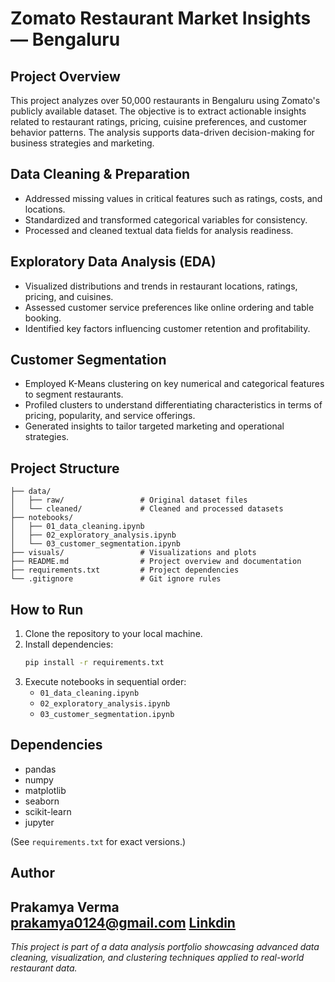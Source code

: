 # Zomato Restaurant Market Insights — Bengaluru

## Project Overview
This project analyzes over 50,000 restaurants in Bengaluru using Zomato's publicly available dataset. The objective is to extract actionable insights related to restaurant ratings, pricing, cuisine preferences, and customer behavior patterns. The analysis supports data-driven decision-making for business strategies and marketing.

## Data Cleaning & Preparation
- Addressed missing values in critical features such as ratings, costs, and locations.
- Standardized and transformed categorical variables for consistency.
- Processed and cleaned textual data fields for analysis readiness.

## Exploratory Data Analysis (EDA)
- Visualized distributions and trends in restaurant locations, ratings, pricing, and cuisines.
- Assessed customer service preferences like online ordering and table booking.
- Identified key factors influencing customer retention and profitability.

## Customer Segmentation
- Employed K-Means clustering on key numerical and categorical features to segment restaurants.
- Profiled clusters to understand differentiating characteristics in terms of pricing, popularity, and service offerings.
- Generated insights to tailor targeted marketing and operational strategies.

## Project Structure
```plaintext
├── data/
│   ├── raw/                 # Original dataset files
│   └── cleaned/             # Cleaned and processed datasets
├── notebooks/
│   ├── 01_data_cleaning.ipynb
│   ├── 02_exploratory_analysis.ipynb
│   └── 03_customer_segmentation.ipynb
├── visuals/                 # Visualizations and plots
├── README.md                # Project overview and documentation
├── requirements.txt         # Project dependencies
└── .gitignore               # Git ignore rules
```

## How to Run
1. Clone the repository to your local machine.
2. Install dependencies:
   ```bash
   pip install -r requirements.txt
   ```
3. Execute notebooks in sequential order:
   - `01_data_cleaning.ipynb`
   - `02_exploratory_analysis.ipynb`
   - `03_customer_segmentation.ipynb`

## Dependencies
- pandas
- numpy
- matplotlib
- seaborn
- scikit-learn
- jupyter

(See `requirements.txt` for exact versions.)

## Author
**Prakamya Verma**  
prakamya0124@gmail.com
[Linkdin](https://www.linkedin.com/in/prakamya-verma/)
---

*This project is part of a data analysis portfolio showcasing advanced data cleaning, visualization, and clustering techniques applied to real-world restaurant data.*
